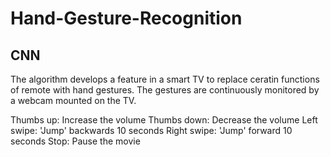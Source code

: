 # Hand-Gesture-Recognition
## CNN

The algorithm develops a feature in a smart TV to replace ceratin functions of remote with hand gestures. The gestures are continuously monitored by a webcam mounted on the TV.

Thumbs up: Increase the volume 
Thumbs down: Decrease the volume 
Left swipe: 'Jump' backwards 10 seconds 
Right swipe: 'Jump' forward 10 seconds
Stop: Pause the movie
